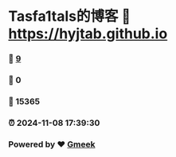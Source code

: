 # Tasfa1tals的博客 :link: https://hyjtab.github.io 
### :page_facing_up: [9](https://hyjtab.github.io/tag.html) 
### :speech_balloon: 0 
### :hibiscus: 15365 
### :alarm_clock: 2024-11-08 17:39:30 
### Powered by :heart: [Gmeek](https://github.com/Meekdai/Gmeek)
